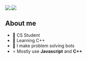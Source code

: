 <!--
**karyeet/karyeet** is a ✨ _special_ ✨ repository because its `README.md` (this file) appears on your GitHub profile.
-->

<!--![karyeet's GitHub stats](https://github-readme-stats.vercel.app/api?username=karyeet&show_icons=true&theme=codeSTACKr)
![Top Langs](https://github-readme-stats.vercel.app/api/top-langs/?username=karyeet&show_icons=true&theme=codeSTACKr&hide=html)
-->

<a href="https://github.com/anuraghazra/github-readme-stats">
  <img align="center" src="https://github-readme-stats.vercel.app/api?username=karyeet&show_icons=true&theme=codeSTACKr" />
</a>
<a href="https://github.com/anuraghazra/convoychat">
  <img align="center" src="https://github-readme-stats.vercel.app/api/top-langs/?username=karyeet&show_icons=true&theme=codeSTACKr&hide=html" />
</a>

<h2>About me</h2>

- 🔭 CS Student
- 🌱 Learning C++
- 🤖 I make problem solving bots
- ⭐ Mostly use **Javascript** and **C++**
